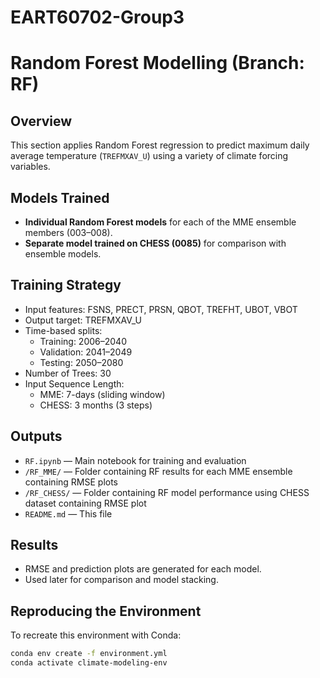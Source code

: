 # EART60702-Group3
# Random Forest Modelling (Branch: RF)

## Overview
This section applies Random Forest regression to predict maximum daily average temperature (`TREFMXAV_U`) using a variety of climate forcing variables.

## Models Trained
- **Individual Random Forest models** for each of the MME ensemble members (003–008).
- **Separate model trained on CHESS (0085)** for comparison with ensemble models.

## Training Strategy
- Input features: FSNS, PRECT, PRSN, QBOT, TREFHT, UBOT, VBOT
- Output target: TREFMXAV_U
- Time-based splits:
  - Training: 2006–2040
  - Validation: 2041–2049
  - Testing: 2050–2080
- Number of Trees: 30
- Input Sequence Length:
  - MME: 7-days (sliding window)
  - CHESS: 3 months (3 steps)

## Outputs
- `RF.ipynb` — Main notebook for training and evaluation
- `/RF_MME/` — Folder containing RF results for each MME ensemble containing RMSE plots
- `/RF_CHESS/` — Folder containing RF model performance using CHESS dataset containing RMSE plot
- `README.md` — This file

## Results
- RMSE and prediction plots are generated for each model.
- Used later for comparison and model stacking.

## Reproducing the Environment

To recreate this environment with Conda:

```bash
conda env create -f environment.yml
conda activate climate-modeling-env
